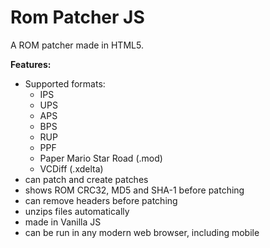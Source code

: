 # Rom Patcher JS
A ROM patcher made in HTML5.

**Features:**
* Supported formats:
   * IPS
   * UPS
   * APS
   * BPS
   * RUP
   * PPF
   * Paper Mario Star Road (.mod)
   * VCDiff (.xdelta)
* can patch and create patches
* shows ROM CRC32, MD5 and SHA-1 before patching
* can remove headers before patching
* unzips files automatically
* made in Vanilla JS
* can be run in any modern web browser, including mobile

